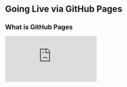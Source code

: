 # Going Live via GitHub Pages


## What is GitHub Pages

<iframe src="https://www.youtube.com/embed/2MsN8gpT6jY" frameborder="0" allowfullscreen></iframe> 



